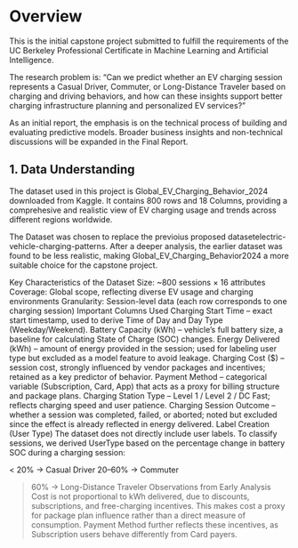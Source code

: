 # Overview

This is the initial capstone project submitted to fulfill the requirements of the UC Berkeley Professional Certificate in Machine Learning and Artificial Intelligence.

The research problem is: “Can we predict whether an EV charging session represents a Casual Driver, Commuter, or Long-Distance Traveler based on charging and driving behaviors, and how can these insights support better charging infrastructure planning and personalized EV services?”

As an initial report, the emphasis is on the technical process of building and evaluating predictive models. Broader business insights and non-technical discussions will be expanded in the Final Report.

##  1. Data Understanding
The dataset used in this project is Global_EV_Charging_Behavior_2024 downloaded from Kaggle. It contains 800 rows and 18 Columns, providing a comprehesive and realistic view of EV charging usage and trends across different regions worldwide.

The Dataset was chosen to replace the previoius proposed datasetelectric-vehicle-charging-patterns. After a deeper analysis, the earlier dataset was found to be less realistic, making Global_EV_Charging_Behavior2024 a more suitable choice for the capstone project.

Key Characteristics of the Dataset
Size: ~800 sessions × 16 attributes
Coverage: Global scope, reflecting diverse EV usage and charging environments
Granularity: Session-level data (each row corresponds to one charging session)
Important Columns Used
Charging Start Time – exact start timestamp, used to derive Time of Day and Day Type (Weekday/Weekend).
Battery Capacity (kWh) – vehicle’s full battery size, a baseline for calculating State of Charge (SOC) changes.
Energy Delivered (kWh) – amount of energy provided in the session; used for labeling user type but excluded as a model feature to avoid leakage.
Charging Cost ($) – session cost, strongly influenced by vendor packages and incentives; retained as a key predictor of behavior.
Payment Method – categorical variable (Subscription, Card, App) that acts as a proxy for billing structure and package plans.
Charging Station Type – Level 1 / Level 2 / DC Fast; reflects charging speed and user patience.
Charging Session Outcome – whether a session was completed, failed, or aborted; noted but excluded since the effect is already reflected in energy delivered.
Label Creation (User Type)
The dataset does not directly include user labels. To classify sessions, we derived UserType based on the percentage change in battery SOC during a charging session:

< 20% → Casual Driver
20–60% → Commuter
> 60% → Long-Distance Traveler
Observations from Early Analysis
Cost is not proportional to kWh delivered, due to discounts, subscriptions, and free-charging incentives. This makes cost a proxy for package plan influence rather than a direct measure of consumption.
Payment Method further reflects these incentives, as Subscription users behave differently from Card payers.
